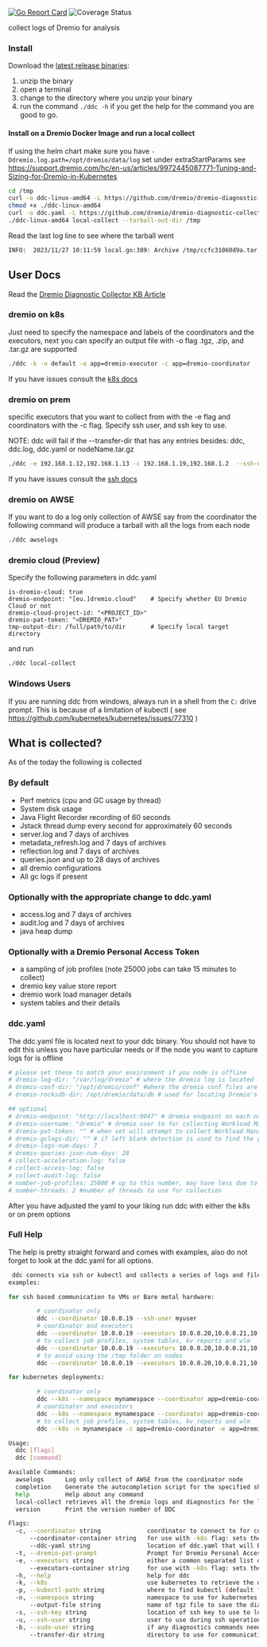 [![Go Report Card](https://goreportcard.com/badge/github.com/dremio/dremio-diagnostic-collector)](https://goreportcard.com/report/github.com/dremio/dremio-diagnostic-collector)
![Coverage Status](https://img.shields.io/badge/Code_Coverage-71%25-yellow)


collect logs of Dremio for analysis

### Install

Download the [latest release binaries](https://github.com/dremio/dremio-diagnostic-collector/releases/latest):

1. unzip the binary
2. open a terminal
3. change to the directory where you unzip your binary
4. run the command `./ddc -h` if you get the help for the command you are good to go.


#### Install on a Dremio Docker Image and run a local collect 

If using the helm chart make sure you have `-Ddremio.log.path=/opt/dremio/data/log` set under extraStartParams see https://support.dremio.com/hc/en-us/articles/9972445087771-Tuning-and-Sizing-for-Dremio-in-Kubernetes

```bash
cd /tmp
curl -o ddc-linux-amd64 -L https://github.com/dremio/dremio-diagnostic-collector/releases/download/v0.9.0/ddc-linux-amd64
chmod +x ./ddc-linux-amd64
curl -o ddc.yaml -L https://github.com/dremio/dremio-diagnostic-collector/releases/download/v0.9.0/ddc.yaml
./ddc-linux-amd64 local-collect --tarball-out-dir /tmp
```
Read the last log line to see where the tarball went

```bash
INFO:  2023/11/27 10:11:59 local.go:389: Archive /tmp/ccfc31060d9a.tar.gz complete
```

## User Docs

Read the [Dremio Diagnostic Collector KB Article](https://support.dremio.com/hc/en-us/articles/15560006579739-Using-DDC-to-collect-files-for-Support-Tickets)

### dremio on k8s

Just need to specify the namespace and labels of the coordinators and the executors, next you can specify an output file with -o flag
.tgz, .zip, and .tar.gz are supported

```sh
./ddc -k -n default -e app=dremio-executor -c app=dremio-coordinator
```

If you have issues consult the [k8s docs](docs/k8s.md)

### dremio on prem

specific executors that you want to collect from with the -e flag and coordinators with the -c flag. Specify ssh user, and ssh key to use.

NOTE:  ddc will fail if the --transfer-dir that has any entries besides: ddc, ddc.log, ddc.yaml or nodeName.tar.gz

```sh
./ddc -e 192.168.1.12,192.168.1.13 -c 192.168.1.19,192.168.1.2  --ssh-user ubuntu --ssh-key ~/.ssh/id_rsa --transfer-dir /mnt/location-with-20GB-free
```
If you have issues consult the [ssh docs](docs/ssh.md)

### dremio on AWSE

If you want to do a log only collection of AWSE say from the coordinator the following command will produce a tarball with all the logs from each node

```sh
./ddc awselogs
```

### dremio cloud (Preview)
Specify the following parameters in ddc.yaml
```
is-dremio-cloud: true
dremio-endpoint: "[eu.]dremio.cloud"    # Specify whether EU Dremio Cloud or not
dremio-cloud-project-id: "<PROJECT_ID>"
dremio-pat-token: "<DREMIO_PAT>"
tmp-output-dir: /full/path/to/dir       # Specify local target directory
```
and run
```sh
./ddc local-collect
```

### Windows Users

If you are running ddc from windows, always run in a shell from the `C:` drive prompt. 
This is because of a limitation of kubectl ( see https://github.com/kubernetes/kubernetes/issues/77310 )

## What is collected?

As of the today the following is collected

### By default

* Perf metrics (cpu and GC usage by thread)
* System disk usage
* Java Flight Recorder recording of 60 seconds
* Jstack thread dump every second for approximately 60 seconds
* server.log and 7 days of archives
* metadata\_refresh.log and 7 days of archives
* reflection.log and 7 days of archives
* queries.json and up to 28 days of archives 
* all dremio configurations
* All gc logs if present

### Optionally with the appropriate change to ddc.yaml

* access.log and 7 days of archives
* audit.log and 7 days of archives
* java heap dump

### Optionally with a Dremio Personal Access Token

* a sampling of job profiles (note 25000 jobs can take 15 minutes to collect)
* dremio key value store report
* dremio work load manager details
* system tables and their details

### ddc.yaml

The ddc.yaml file is located next to your ddc binary. You should not have to edit this unless you have particular needs or if the node you want to capture logs for is offline

```yaml
# please set these to match your environment if you node is offline
# dremio-log-dir: "/var/log/dremio" # where the dremio log is located
# dremio-conf-dir: "/opt/dremio/conf" #where the dremio conf files are located
# dremio-rocksdb-dir: /opt/dremio/data/db # used for locating Dremio's KV Metastore

## optional
# dremio-endpoint: "http://localhost:9047" # dremio endpoint on each node to use for collecting Workload Manager, KV Report and Job Profiles
# dremio-username: "dremio" # dremio user to for collecting Workload Manager, KV Report and Job Profiles 
# dremio-pat-token: "" # when set will attempt to collect Workload Manager, KV report and Job Profiles. Dremio PATs can be enabled by the support key auth.personal-access-tokens.enabled
# dremio-gclogs-dir: "" # if left blank detection is used to find the gc log dir
# dremio-logs-num-days: 7
# dremio-queries-json-num-days: 28
# collect-acceleration-log: false
# collect-access-log: false
# collect-audit-log: false
# number-job-profiles: 25000 # up to this number, may have less due to duplicates NOTE: need to have the dremio-pat set to work
# number-threads: 2 #number of threads to use for collection
```
After you have adjusted the yaml to your liking run ddc with either the k8s or on prem options

### Full Help

The help is pretty straight forward and comes with examples, also do not forget to look at the ddc.yaml for all options.

```sh
 ddc connects via ssh or kubectl and collects a series of logs and files for dremio, then puts those collected files in an archive
examples:

for ssh based communication to VMs or Bare metal hardware:

        # coordinator only
        ddc --coordinator 10.0.0.19 --ssh-user myuser 
        # coordinator and executors
        ddc --coordinator 10.0.0.19 --executors 10.0.0.20,10.0.0.21,10.0.0.22 --ssh-user myuser 
        # to collect job profiles, system tables, kv reports and wlm 
        ddc --coordinator 10.0.0.19 --executors 10.0.0.20,10.0.0.21,10.0.0.22 --ssh-user myuser  --dremio-pat-prompt
        # to avoid using the /tmp folder on nodes
        ddc --coordinator 10.0.0.19 --executors 10.0.0.20,10.0.0.21,10.0.0.22 --ssh-user myuser --transfer-dir /mnt/lots_of_storage/

for kubernetes deployments:

        # coordinator only
        ddc --k8s --namespace mynamespace --coordinator app=dremio-coordinator 
        # coordinator and executors
        ddc --k8s --namespace mynamespace --coordinator app=dremio-coordinator --executors app=dremio-executor 
        # to collect job profiles, system tables, kv reports and wlm 
        ddc --k8s -n mynamespace -c app=dremio-coordinator -e app=dremio-executor --dremio-pat-prompt

Usage:
  ddc [flags]
  ddc [command]

Available Commands:
  awselogs      Log only collect of AWSE from the coordinator node
  completion    Generate the autocompletion script for the specified shell
  help          Help about any command
  local-collect retrieves all the dremio logs and diagnostics for the local node and saves the results in a compatible format for Dremio support
  version       Print the version number of DDC

Flags:
  -c, --coordinator string             coordinator to connect to for collection. With ssh set a list of ip addresses separated by commas. In K8s use a label that matches to the pod(s).
      --coordinator-container string   for use with -k8s flag: sets the container name to use to retrieve logs in the coordinators (default "dremio-master-coordinator,dremio-coordinator")
      --ddc-yaml string                location of ddc.yaml that will be transferred to remote nodes for collection configuration (default "/Users/ryan.svihla/Documents/GitHub/dremio-diagnostic-collector/bin/ddc.yaml")
  -t, --dremio-pat-prompt              Prompt for Dremio Personal Access Token (PAT)
  -e, --executors string               either a common separated list or a ip range of executors nodes to connect to. With ssh set a list of ip addresses separated by commas. In K8s use a label that matches to the pod(s).
      --executors-container string     for use with -k8s flag: sets the container name to use to retrieve logs in the executors (default "dremio-executor")
  -h, --help                           help for ddc
  -k, --k8s                            use kubernetes to retrieve the diagnostics instead of ssh, instead of hosts pass in labels to the --coordinator and --executors flags
  -p, --kubectl-path string            where to find kubectl (default "kubectl")
  -n, --namespace string               namespace to use for kubernetes pods (default "default")
      --output-file string             name of tgz file to save the diagnostic collection to (default "diag.tgz")
  -s, --ssh-key string                 location of ssh key to use to login
  -u, --ssh-user string                user to use during ssh operations to login
  -b, --sudo-user string               if any diagnostics commands need a sudo user (i.e. for jcmd)
      --transfer-dir string            directory to use for communication between the local-collect command and this one (default "/tmp/ddc-20240112141658")

```
